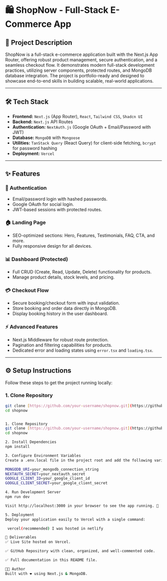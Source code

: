# 🛍️ ShopNow - Full-Stack E-Commerce App

## 📖 Project Description
ShopNow is a full-stack e-commerce application built with the Next.js App Router, offering robust product management, secure authentication, and a seamless checkout flow. It demonstrates modern full-stack development practices, utilizing server components, protected routes, and MongoDB database integration. The project is portfolio-ready and designed to showcase end-to-end skills in building scalable, real-world applications.

---

## 🛠️ Tech Stack
- **Frontend:** `Next.js` (App Router), `React`, `Tailwind CSS`, `Shadcn UI`
- **Backend:** `Next.js` API Routes
- **Authentication:** `NextAuth.js` (Google OAuth + Email/Password with JWT)
- **Database:** `MongoDB` with `Mongoose`
- **Utilities:** `TanStack Query` (React Query) for client-side fetching, `bcrypt` for password hashing
- **Deployment:** `Vercel`

---

## ✨ Features

### 🔐 Authentication
- Email/password login with hashed passwords.
- Google OAuth for social login.
- JWT-based sessions with protected routes.

### 🏠 Landing Page
- SEO-optimized sections: Hero, Features, Testimonials, FAQ, CTA, and more.
- Fully responsive design for all devices.

### 📊 Dashboard (Protected)
- Full CRUD (Create, Read, Update, Delete) functionality for products.
- Manage product details, stock levels, and pricing.

### 💳 Checkout Flow
- Secure booking/checkout form with input validation.
- Store booking and order data directly in MongoDB.
- Display booking history in the user dashboard.

### ⚡ Advanced Features
- Next.js Middleware for robust route protection.
- Pagination and filtering capabilities for products.
- Dedicated error and loading states using `error.tsx` and `loading.tsx`.

---

## ⚙️ Setup Instructions
Follow these steps to get the project running locally:

### 1. Clone Repository
```bash
git clone [https://github.com/your-username/shopnow.git](https://github.com/your-username/shopnow.git)
cd shopnow


1. Clone Repository
git clone [https://github.com/your-username/shopnow.git](https://github.com/your-username/shopnow.git)
cd shopnow

2. Install Dependencies
npm install

3. Configure Environment Variables
Create a .env.local file in the project root and add the following variables:

MONGODB_URI=your_mongodb_connection_string
NEXTAUTH_SECRET=your_nextauth_secret
GOOGLE_CLIENT_ID=your_google_client_id
GOOGLE_CLIENT_SECRET=your_google_client_secret

4. Run Development Server
npm run dev

Visit http://localhost:3000 in your browser to see the app running. 🚀

5. Deployment
Deploy your application easily to Vercel with a single command:

 vercel(recommended) I was hosted in netlify

📌 Deliverables
✅ Live Site hosted on Vercel.

✅ GitHub Repository with clean, organized, and well-commented code.

✅ Full documentation in this README file.

👨‍💻 Author
Built with ❤️ using Next.js & MongoDB.

